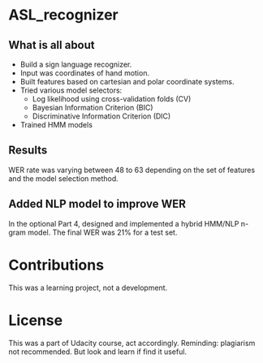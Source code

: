# ASL_recognizer

## What is all about

* Build a sign language recognizer. 
* Input was coordinates of hand motion. 
* Built features based on cartesian and polar coordinate systems.
* Tried various model selectors:
  * Log likelihood using cross-validation folds (CV)
  * Bayesian Information Criterion (BIC)
  * Discriminative Information Criterion (DIC)
* Trained HMM models

## Results 

WER rate was varying between 48 to 63 depending on the set of features and the model selection method.

## Added NLP model to improve WER

In the optional Part 4, designed and implemented a hybrid HMM/NLP n-gram model. The final WER was 21% for a test set.

# Contributions

This was a learning project, not a development. 

# License

This was a part of Udacity course, act accordingly. Reminding: plagiarism not recommended. But look and learn if find it useful. 
